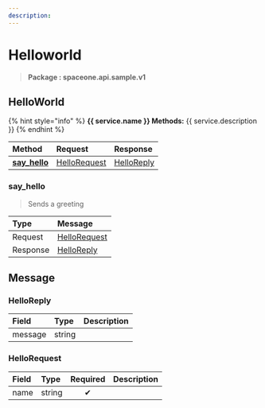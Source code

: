 ```yaml
---
description:  
---
```

# Helloworld

>  **Package : spaceone.api.sample.v1**

## HelloWorld

{% hint style="info" %}
**{{ service.name }} Methods:**
{{ service.description }}
{%  endhint %}


| Method | Request | Response |
| :----- | :-------- | :-------- |
| [**say_hello**](helloworld.md#say_hello)|   [HelloRequest](helloworld.md#hellorequest) |   [HelloReply](helloworld.md#helloreply) | 
 

 
### say_hello

> Sends a greeting

| Type | Message |
| :--- | :--- |
| Request | [HelloRequest](helloworld.md#hellorequest) |
| Response |  [HelloReply](helloworld.md#helloreply)  |


## 

## Message

### HelloReply
| Field | Type |  Description |
| :--- | :--- | :--- |
| message |string | |

### HelloRequest
| Field | Type | Required | Description |
| :--- | :--- | :---: | :--- |
| name |string|✔| |
